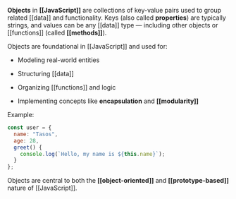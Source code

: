 
**Objects** in **[[JavaScript]]** are collections of key-value pairs used to group related [[data]] and functionality. Keys (also called **properties**) are typically strings, and values can be any [[data]] type — including other objects or [[functions]] (called **[[methods]]**).

Objects are foundational in [[JavaScript]] and used for:

- Modeling real-world entities
    
- Structuring [[data]]
    
- Organizing [[functions]] and logic
    
- Implementing concepts like **encapsulation** and **[[modularity]]**
    

Example:

```js
const user = {
  name: "Tasos",
  age: 28,
  greet() {
    console.log(`Hello, my name is ${this.name}`);
  }
};
```

Objects are central to both the **[[object-oriented]]** and **[[prototype-based]]** nature of [[JavaScript]].

